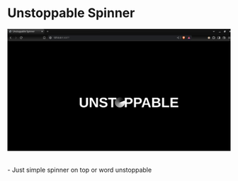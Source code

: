 # Unstoppable Spinner

![](https://github.com/u-n-s-t-o-p-p-a-b-l-e/dashboard/blob/main/unstoppable-spinner/img/unstoppable-spinner.png)

<br>
- Just simple spinner on top or word unstoppable

